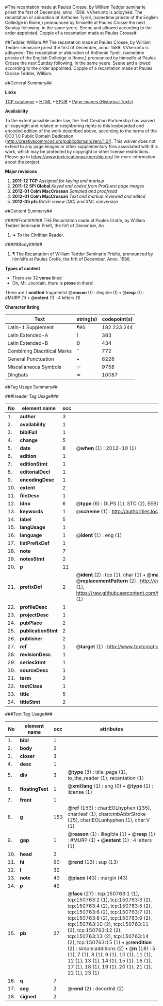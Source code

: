 #The recantation made at Paules Crosse, by William Tedder seminarie priest the first of December, anno. 1588. VVherunto is adioyned: The recantation or abiuration of Anthonie Tyrell, (sometime prieste of the English Colledge in Rome,) pronounced by himselfe at Paules Crosse the next Sunday following, in the same yeere. Seene and allowed according to the order appointed. Coppie of a recantation made at Paules Crosse#

##Tedder, William.##
The recantation made at Paules Crosse, by William Tedder seminarie priest the first of December, anno. 1588. VVherunto is adioyned: The recantation or abiuration of Anthonie Tyrell, (sometime prieste of the English Colledge in Rome,) pronounced by himselfe at Paules Crosse the next Sunday following, in the same yeere. Seene and allowed according to the order appointed.
Coppie of a recantation made at Paules Crosse
Tedder, William.

##General Summary##

**Links**

[TCP catalogue](http://www.ota.ox.ac.uk/tcp/)  • 
[HTML](http://tei.it.ox.ac.uk/tcp/Texts-HTML/free/A73/A73302.html)  • 
[EPUB](http://tei.it.ox.ac.uk/tcp/Texts-EPUB/free/A73/A73302.epub) • 
[Page images (Historical Texts)](https://historicaltexts.jisc.ac.uk/eebo-99899014e)

**Availability**

To the extent possible under law, the Text Creation Partnership has waived all copyright and related or neighboring rights to this keyboarded and encoded edition of the work described above, according to the terms of the CC0 1.0 Public Domain Dedication (http://creativecommons.org/publicdomain/zero/1.0/). This waiver does not extend to any page images or other supplementary files associated with this work, which may be protected by copyright or other license restrictions. Please go to https://www.textcreationpartnership.org/ for more information about the project.

**Major revisions**

1. __2011-12__ __TCP__ *Assigned for keying and markup*
1. __2011-12__ __SPi Global__ *Keyed and coded from ProQuest page images*
1. __2012-01__ __Colm MacCrossan__ *Sampled and proofread*
1. __2012-01__ __Colm MacCrossan__ *Text and markup reviewed and edited*
1. __2012-05__ __pfs__ *Batch review (QC) and XML conversion*

##Content Summary##

#####Front#####
THE Recantation made at Paules Croſſe, by William Tedder Seminarie Prieſt, the firſt of December, An
1. ❧ To the Chriſtian Reader.

#####Body#####

1. ¶ The Recantation of William Tedder Seminarie Prieſte, pronounced by himſelfe at Paules Croſſe, the firſt of December. Anno. 1588.

**Types of content**

  * There are 32 **verse** lines!
  * Oh, Mr. Jourdain, there is **prose** in there!

There are 1 **omitted** fragments! 
 @__reason__ (1) : illegible (1)  •  @__resp__ (1) : #MURP (1)  •  @__extent__ (1) : 4 letters (1)

**Character listing**


|Text|string(s)|codepoint(s)|
|---|---|---|
|Latin-1 Supplement|¶éô|182 233 244|
|Latin Extended-A|ſ|383|
|Latin Extended-B|Ʋ|434|
|Combining             Diacritical Marks|̄|772|
|General Punctuation|•|8226|
|Miscellaneous Symbols|☞|9758|
|Dingbats|❧|10087|

##Tag Usage Summary##

###Header Tag Usage###

|No|element name|occ|attributes|
|---|---|---|---|
|1.|__author__|3||
|2.|__availability__|1||
|3.|__biblFull__|1||
|4.|__change__|5||
|5.|__date__|8| @__when__ (1) : 2012-10 (1)|
|6.|__edition__|1||
|7.|__editionStmt__|1||
|8.|__editorialDecl__|1||
|9.|__encodingDesc__|1||
|10.|__extent__|2||
|11.|__fileDesc__|1||
|12.|__idno__|6| @__type__ (6) : DLPS (1), STC (2), EEBO-CITATION (1), PROQUEST (1), VID (1)|
|13.|__keywords__|1| @__scheme__ (1) : http://authorities.loc.gov/ (1)|
|14.|__label__|5||
|15.|__langUsage__|1||
|16.|__language__|1| @__ident__ (1) : eng (1)|
|17.|__listPrefixDef__|1||
|18.|__note__|7||
|19.|__notesStmt__|2||
|20.|__p__|11||
|21.|__prefixDef__|2| @__ident__ (2) : tcp (1), char (1)  •  @__matchPattern__ (2) : ([0-9\-]+):([0-9IVX]+) (1), (.+) (1)  •  @__replacementPattern__ (2) : http://eebo.chadwyck.com/downloadtiff?vid=$1&page=$2 (1), https://raw.githubusercontent.com/textcreationpartnership/Texts/master/tcpchars.xml#$1 (1)|
|22.|__profileDesc__|1||
|23.|__projectDesc__|1||
|24.|__pubPlace__|2||
|25.|__publicationStmt__|2||
|26.|__publisher__|2||
|27.|__ref__|1| @__target__ (1) : http://www.textcreationpartnership.org/docs/. (1)|
|28.|__revisionDesc__|1||
|29.|__seriesStmt__|1||
|30.|__sourceDesc__|1||
|31.|__term__|2||
|32.|__textClass__|1||
|33.|__title__|5||
|34.|__titleStmt__|2||


###Text Tag Usage###

|No|element name|occ|attributes|
|---|---|---|---|
|1.|__bibl__|1||
|2.|__body__|2||
|3.|__closer__|3||
|4.|__desc__|1||
|5.|__div__|3| @__type__ (3) : title_page (1), to_the_reader (1), recantation (1)|
|6.|__floatingText__|1| @__xml:lang__ (1) : eng (0)  •  @__type__ (1) : license (1)|
|7.|__front__|1||
|8.|__g__|153| @__ref__ (153) : char:EOLhyphen (135), char:leaf (1), char:cmbAbbrStroke (15), char:EOLunhyphen (1), char:V (1)|
|9.|__gap__|1| @__reason__ (1) : illegible (1)  •  @__resp__ (1) : #MURP (1)  •  @__extent__ (1) : 4 letters (1)|
|10.|__head__|2||
|11.|__hi__|90| @__rend__ (13) : sup (13)|
|12.|__l__|32||
|13.|__note__|43| @__place__ (43) : margin (43)|
|14.|__p__|42||
|15.|__pb__|27| @__facs__ (27) : tcp:150763:1 (1), tcp:150763:2 (1), tcp:150763:3 (2), tcp:150763:4 (2), tcp:150763:5 (2), tcp:150763:6 (2), tcp:150763:7 (2), tcp:150763:8 (2), tcp:150763:9 (2), tcp:150763:10 (2), tcp:150763:11 (2), tcp:150763:12 (2), tcp:150763:13 (2), tcp:150763:14 (2), tcp:150763:15 (1)  •  @__rendition__ (2) : simple:additions (2)  •  @__n__ (18) : 5 (1), 7 (1), 8 (1), 9 (1), 10 (1), 11 (1), 12 (1), 13 (1), 14 (1), 15 (1), 16 (1), 17 (1), 18 (1), 19 (1), 20 (1), 21 (1), 22 (1), 23 (1)|
|16.|__q__|7||
|17.|__seg__|2| @__rend__ (2) : decorInit (2)|
|18.|__signed__|2||
